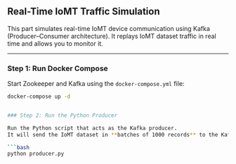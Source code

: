 ## Real-Time IoMT Traffic Simulation

This part simulates real-time IoMT device communication using Kafka (Producer–Consumer architecture). It replays IoMT dataset traffic in real time and allows you to monitor it.

---

### Step 1: Run Docker Compose

Start Zookeeper and Kafka using the `docker-compose.yml` file:

```bash
docker-compose up -d


### Step 2: Run the Python Producer

Run the Python script that acts as the Kafka producer.  
It will send the IoMT dataset in **batches of 1000 records** to the Kafka topic.

```bash
python producer.py

